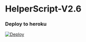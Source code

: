 # HelperScript-V2.6

### Deploy to heroku

[![Deploy](https://www.herokucdn.com/deploy/button.svg)](https://heroku.com/deploy?template=https://github.com/Meliodas-Demonking/Kojou-Akaj-Userge)


